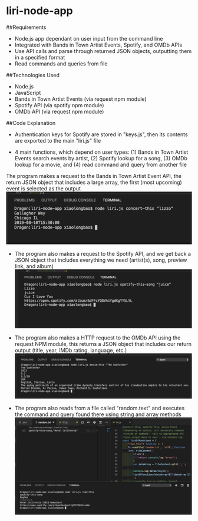 # liri-node-app

##Requirements
  * Node.js app dependant on user input from the command line
  * Integrated with Bands in Town Artist Events, Spotify, and OMDb APIs
  * Use API calls and parse through returned JSON objects, outputting them in a specified format
  * Read commands and queries from file


##Technologies Used
  * Node.js
  * JavaScript
  * Bands in Town Artist Events (via request npm module)
  * Spotify API (via spotify npm module)
  * OMDb API (via request npm module)


##Code Explanation
* Authentication keys for Spotify are stored in "keys.js", then its contents are exported to the main "liri.js" file

* 4 main functions, which depend on user types: (1) Bands in Town Artist Events search events by artist, (2) Spotify lookup for a song, (3) OMDb lookup for a movie, and (4) read command and query from another file

The program makes a request to the Bands in Town Artist Event API, the return JSON object that includes a large array, the first (most upcoming) event is selected as the output
![GitHub Logo](/images/concert.png)

* The program also makes a request to the Spotify API, and we get back a JSON object that includes everything we need (artist(s), song, preview link, and album)
![GitHub Logo](/images/spotify.png)

* The program also makes a HTTP request to the OMDb API using the request NPM module, this returns a JSON object that includes our return output (title, year, IMDb rating, language, etc.)
![GitHub Logo](/images/movie.png)

* The program also reads from a file called "random.text" and executes the command and query found there using string and array methods
![GitHub Logo](/images/readThis.png)

